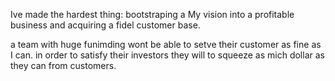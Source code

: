 Ive made the hardest thing: bootstraping a My vision into a profitable business and acquiring a fidel customer base.

a team with huge funimding wont be able to setve their customer as fine as I can. in order to satisfy their investors they will to squeeze as mich dollar as they can from customers.

